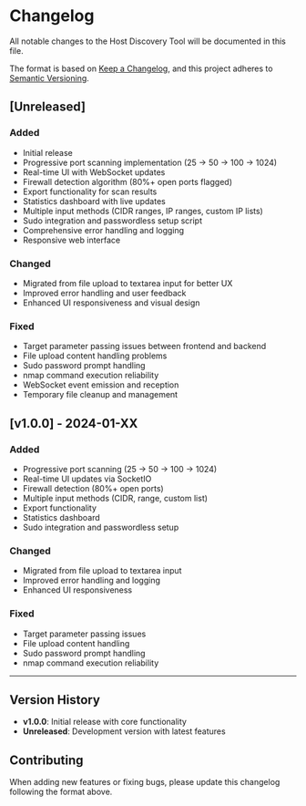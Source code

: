 # Changelog

All notable changes to the Host Discovery Tool will be documented in this file.

The format is based on [Keep a Changelog](https://keepachangelog.com/en/1.0.0/),
and this project adheres to [Semantic Versioning](https://semver.org/spec/v2.0.0.html).

## [Unreleased]

### Added
- Initial release
- Progressive port scanning implementation (25 → 50 → 100 → 1024)
- Real-time UI with WebSocket updates
- Firewall detection algorithm (80%+ open ports flagged)
- Export functionality for scan results
- Statistics dashboard with live updates
- Multiple input methods (CIDR ranges, IP ranges, custom IP lists)
- Sudo integration and passwordless setup script
- Comprehensive error handling and logging
- Responsive web interface

### Changed
- Migrated from file upload to textarea input for better UX
- Improved error handling and user feedback
- Enhanced UI responsiveness and visual design

### Fixed
- Target parameter passing issues between frontend and backend
- File upload content handling problems
- Sudo password prompt handling
- nmap command execution reliability
- WebSocket event emission and reception
- Temporary file cleanup and management

## [v1.0.0] - 2024-01-XX

### Added
- Progressive port scanning (25 → 50 → 100 → 1024)
- Real-time UI updates via SocketIO
- Firewall detection (80%+ open ports)
- Multiple input methods (CIDR, range, custom list)
- Export functionality
- Statistics dashboard
- Sudo integration and passwordless setup

### Changed
- Migrated from file upload to textarea input
- Improved error handling and logging
- Enhanced UI responsiveness

### Fixed
- Target parameter passing issues
- File upload content handling
- Sudo password prompt handling
- nmap command execution reliability

---

## Version History

- **v1.0.0**: Initial release with core functionality
- **Unreleased**: Development version with latest features

## Contributing

When adding new features or fixing bugs, please update this changelog following the format above.
